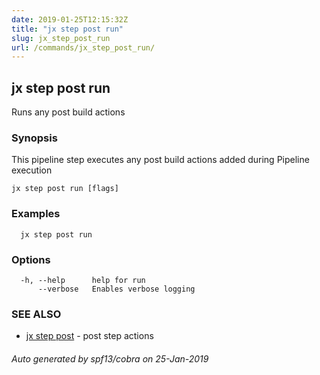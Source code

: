 ```yaml
---
date: 2019-01-25T12:15:32Z
title: "jx step post run"
slug: jx_step_post_run
url: /commands/jx_step_post_run/
---
```

## jx step post run

Runs any post build actions

### Synopsis

This pipeline step executes any post build actions added during Pipeline execution

```
jx step post run [flags]
```

### Examples

```
  jx step post run
```

### Options

```
  -h, --help      help for run
      --verbose   Enables verbose logging
```

### SEE ALSO

* [jx step post](/commands/jx_step_post/)	 - post step actions

###### Auto generated by spf13/cobra on 25-Jan-2019
